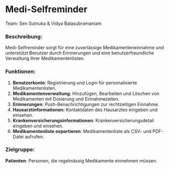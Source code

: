# Medi-Selfreminder

Team: Sen Sutnuka & Vidya Balasubramaniam

### Beschreibung:

Medi-Selfreminder sorgt für eine zuverlässige Medikamenteneinnahme und unterstützt Benutzer durch Erinnerungen und eine benutzerfreundliche Verwaltung ihrer Medikamentenlisten.

### Funktionen:
1. **Benutzerkonto**:
   Registrierung und Login für personalisierte Medikamentenlisten.
2. **Medikamentenverwaltung**:
   Hinzufügen, Bearbeiten und Löschen von Medikamenten mit Dosierung und Einnahmezeiten.
3. **Erinnerungen**:
   Push-Benachrichtigungen zur rechtzeitigen Einnahme.
4. **Hausarztinformationen:**
   Kontaktdaten des Hausarztes eingeben und einsehen.   
6. **Krankenversicherungsinformationen**:
   Krankenversicherungsdetail eingeben und einsehen.
7. **Medikamentenliste exportieren**:
   Medikamentenliste als CSV- und PDF-Datei aufrufen.
   
### Zielgruppe:
**Patienten**: Personen, die regelmässig Medikamente einnehmen müssen.



